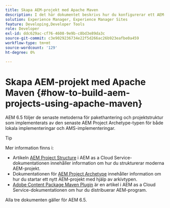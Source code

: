 ```yaml
---
title: Skapa AEM-projekt med Apache Maven
description: I det här dokumentet beskrivs hur du konfigurerar ett AEM-projekt baserat på Apache Maven
solution: Experience Manager, Experience Manager Sites
feature: Developing,Developer Tools
role: Developer
exl-id: ddc629ac-cf76-4608-9e9b-c8bd3e89da3c
source-git-commit: c3e9029236734e22f5d266ac26b923eafbe0a459
workflow-type: tm+mt
source-wordcount: '129'
ht-degree: 0%

---
```


# Skapa AEM-projekt med Apache Maven {#how-to-build-aem-projects-using-apache-maven}

AEM 6.5 följer de senaste metoderna för pakethantering och projektstruktur som implementerats av den senaste AEM Project Archetype-typen för både lokala implementeringar och AMS-implementeringar.

>[!TIP]
>
>Mer information finns i:
>
>* Artikeln [AEM Project Structure](https://experienceleague.adobe.com/docs/experience-manager-cloud-service/implementing/developing/aem-project-content-package-structure.html?lang=sv-SE) i AEM as a Cloud Service-dokumentationen innehåller information om hur du strukturerar moderna AEM-projekt.
>* Dokumentationen för [AEM Project Archetype](https://experienceleague.adobe.com/docs/experience-manager-core-components/using/developing/archetype/overview.html?lang=sv-SE) innehåller information om hur du startar ett nytt AEM-projekt med hjälp av arkivtypen.
>* [Adobe Content Package Maven Plugin](https://experienceleague.adobe.com/docs/experience-manager-cloud-service/implementing/developer-tools/maven-plugin.html?lang=sv-SE#developer-tools) är en artikel i AEM as a Cloud Service-dokumentationen om hur du distribuerar AEM-program.
>
>Alla tre dokumenten gäller för AEM 6.5.
